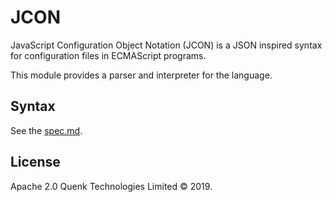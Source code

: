 
# JCON

JavaScript Configuration Object Notation (JCON) is a JSON inspired syntax for
configuration files in ECMAScript programs. 

This module provides a parser and interpreter for the language.

## Syntax

See the [spec.md](https://github.com/quenktechnologies/jcon/blob/master/spec.md). 

## License

Apache 2.0 Quenk Technologies Limited © 2019.
